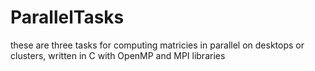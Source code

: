 # ParallelTasks
these are three tasks for computing matricies in parallel on desktops or clusters, written in C with OpenMP and MPI libraries
